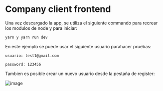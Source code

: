 # Company client frontend

Una vez descargado la app, se utiliza el siguiente commando para recrear los modulos de node y para iniciar:

`yarn y yarn run dev`

En este ejemplo se puede usar el siguiente usuario parahacer pruebas: 

`usuario: test1@gmail.com`

`password: 123456`

Tambien es posible crear un nuevo usuario desde la pestaña de register:

![image](https://github.com/drakkomaximo/company-client/assets/57687342/589b0025-b2f0-4c41-9a6b-2e4184ad24df)
